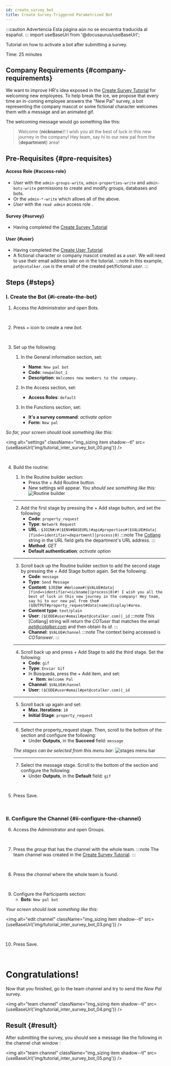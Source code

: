 ```yaml
---
id: create_survey_bot
title: Create Survey-Triggered Parametrized Bot
---
```


:::caution Advertencia
Esta página aún no se encuentra traducida al español.
:::
import useBaseUrl from '@docusaurus/useBaseUrl'; 

Tutorial on how to activate a bot after submitting a survey.

Time: 25 minutes

## Company Requirements {#company-requirements}
We want to improve HR's idea exposed in the [Create Survey Tutorial](/docs/tutorials/basic/create_survey) for welcoming new employees. To help break the ice, we propose that every time an in-coming employee answers the "New Pal" survey, a bot representing the company mascot or some fictional character welcomes them with a message and an animated gif.

The welcoming message would go something like this:

> Welcome {**nickname**}! I wish you all the best of luck in this new journey in the company! Hey team, say hi to our new pal from the {**department**} area!

## Pre-Requisites {#pre-requisites}

#### Access Role {#access-role}
* _User_ with the `admin-groups-write`, `admin-properties-write` and `admin-bots-write` permissions to create and modify groups, databases and bots. 
* Or the `admin-*-write` which allows all of the above. 
* _User_ with the `read admin` access role .

#### Survey {#survey}
* Having completed the [Create Survey Tutorial](/docs/tutorials/basic/create_survey)

#### User {#user}
* Having completed the [Create User Tutorial](/docs/tutorials/basic/create_user)
* A fictional character or company mascot created as a _user_. We will need to use their email address later on in the tutorial.
:::note 
In this example, `pet@cotalker.com` is the email of the created pet/fictional _user_.
:::

## Steps {#steps}

### I. Create the Bot {#i-create-the-bot}

<div className="alert alert--secondary">

1. Access the <span className="badge badge--primary">Administrator</span> and open <span className="badge badge--primary">Bots</span>.

</div>
<br/>

<div className="alert alert--secondary">

2. Press <span className="badge badge--primary">+</span> icon to create a new _bot_.

</div>
<br/>

<div className="alert alert--secondary">

3. Set up the following:

    1. In the <span className="badge badge--primary">General information</span> section, set:
        - **Name**: `New pal bot`
        - **Code**: `newpalbot_1`
        - **Description**: `Welcomes new members to the company.`

    2. In the <span className="badge badge--primary">Access</span> section, set:
        - **Access Roles**: `default`

    3. In the <span className="badge badge--primary">Functions</span> section, set:
        - **It's a survey command**: _activate option_
        - **Form**: `New pal`

_So far, your screen should look something like this:_

<img alt="settings" className="img_sizing item shadow--tl" src={useBaseUrl('img/tutorial_inter_survey_bot_00.png')} />
<br/>

</div>
<br/>

<div className="alert alert--secondary">

4. Build the routine:

    1. In the <span className="badge badge--primary">Routine builder</span> section:
        - Press the <span className="badge badge--primary">+ Add Routine</span> button.
        - New settings will appear.
       _You should see something like this:_
       ![Routine builder](/img/tutorial_inter_survey_bot_01.png)
    --------
    2. Add the first stage by pressing the <span className="badge badge--primary">+ Add stage</span> button, and set the following:
        - **Code**: `property_request`
        - **Type**: `Network Request` 
        - **URL** : `$JOIN#/#($ENV#BASEURL)#api#properties#($VALUE#data|[find=>identifier=department]|process|0)`
        :::note 
        The [Cotlang](/docs/documentation/automation/cotlang/admin_cotlang) string in the URL field gets the department's URL address.
        :::
        - **Method**: *GET*
        - **Default authentication**: _activate option_
    --------
    3. Scroll back up the <span className="badge badge--primary">Routine builder</span> section to add the second stage by pressing the <span className="badge badge--primary">+ Add Stage</span> button again. Set the following:
        - **Code**: `message`
        - **Type**: `Send Message` 
        - **Content**: `$JOIN# #Welcome#($VALUE#data|[find=>identifier=nickname]|process|0)#! I wish you all the best of luck in this new journey in the company! Hey team, say hi to our new pal from the#($OUTPUT#property_request#data|name|display)#area.`
        - **Content type**: `text/plain`
        - **User**: `($CODE#user#email#pet@cotalker.com)|_id`
        :::note 
        This [Cotlang] string will return the _COTuser_ that matches the email *pet@cotalker.com* and then obtain its *id*.
        :::
        - **Channel**: `$VALUE#channel`
        :::note 
        The context being accessed is _COTanswer_.
        :::
    --------
    4. Scroll back up and press <span className="badge badge--primary">+ Add Stage</span> to add the third stage. Set the following:
        - **Code**: `gif`
        - **Type**: `Enviar Gif`
        - In <span className="badge badge--primary">Búsqueda</span>, press the <span className="badge badge--primary">+ Add item</span>, and set:
            - **Item**: `Welcome Pal`
        - **Channel**: `$VALUE#channel`
        - **User**: `($CODE#user#email#pet@cotalker.com)|_id`
    --------
    5. Scroll back up again and set:
        - **Max. Iterations**: `10`
        - **Initial Stage**: `property_request`
    --------
    6. Select the <span className="badge badge--primary">property_request</span> stage. Then, scroll to the bottom of the section and configure the following:
        - Under **Outputs**, in the **Succeed** field: `message` 
    
    _The stages can be selected from this menu bar:_
    ![stages menu bar](/img/tutorial_inter_survey_bot_02.png)

    --------
    7. Select the <span className="badge badge--primary">message</span> stage. Scroll to the bottom of the section and configure the following:
        - Under **Outputs**, in the **Default** field: `gif`

</div>
<br/>

<div className="alert alert--secondary">

5. Press <span className="badge badge--primary">Save</span>.

</div>
<br/>

### II. Configure the Channel {#ii-configure-the-channel}

<div className="alert alert--secondary">

6. Access the <span className="badge badge--primary">Administrator</span> and open <span className="badge badge--primary">Groups</span>.

</div>
<br/>

<div className="alert alert--secondary">

7. Press the _group_ that has the channel with the whole team.
    :::note
    The team channel was created in the [Create Survey Tutorial](/docs/tutorials/basic/create_survey).
    :::

</div>
<br/>

<div className="alert alert--secondary">

8. Press the _channel_ where the whole team is found.

</div>
<br/>

<div className="alert alert--secondary">

9. Configure the <span className="badge badge--primary">Participants</span> section:
    - **Bots**: `New pal bot` 

_Your screen should look something like this:_

<img alt="edit channel" className="img_sizing item shadow--tl" src={useBaseUrl('img/tutorial_inter_survey_bot_03.png')} />
<br/>

</div>
<br/>

<div className="alert alert--secondary">

10. Press <span className="badge badge--primary">Save</span>.

</div>
<br/>


<div className="hero shadow--lw">
<div className="container">
<h1 className="hero__title">Congratulations!</h1>
<p className="hero__subtitle">

Now that you finished, go to the team channel and try to send the _New Pal_ survey.</p>

<img alt="team channel" className="img_sizing item shadow--tl" src={useBaseUrl('img/tutorial_inter_survey_bot_04.png')} />
<br/>
<div>
</div>
</div>
</div>


## Result {#result}

After submitting the survey, you should see a message like the following in the channel chat window :

<img alt="team channel" className="img_sizing item shadow--tl" src={useBaseUrl('img/tutorial_inter_survey_bot_05.png')} />
<br/>

